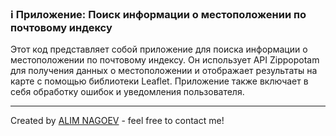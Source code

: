 ### ℹ️ Приложение: Поиск информации о местоположении по почтовому индексу

Этот код представляет собой приложение для поиска информации о местоположении по почтовому индексу.
Он использует API Zippopotam для получения данных о местоположении и отображает результаты на карте
с помощью библиотеки Leaflet. Приложение также включает в себя обработку ошибок и уведомления пользователя.

-----
Created by [ALIM NAGOEV](https://github.com/nagoev-id) - feel free to contact me!

